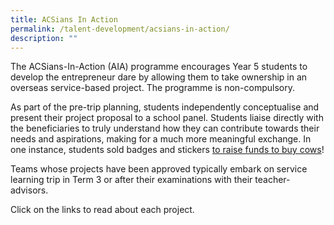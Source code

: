 ```yaml
---
title: ACSians In Action
permalink: /talent-development/acsians-in-action/
description: ""
---
```

The ACSians-In-Action (AIA) programme encourages Year 5 students to develop the entrepreneur dare by allowing them to take ownership in an overseas service-based project. The programme is non-compulsory.

As part of the pre-trip planning, students independently conceptualise and present their project proposal to a school panel. Students liaise directly with the beneficiaries to truly understand how they can contribute towards their needs and aspirations, making for a much more meaningful exchange. In one instance, students sold badges and stickers [to raise funds to buy cows](https://www.acsindep.moe.edu.sg/wp-content/uploads/2019/04/ACSians-in-Action-Yogyakarta-Indonesia-.pdf)!

Teams whose projects have been approved typically embark on service learning trip in Term 3 or after their examinations with their teacher-advisors.

Click on the links to read about each project.
